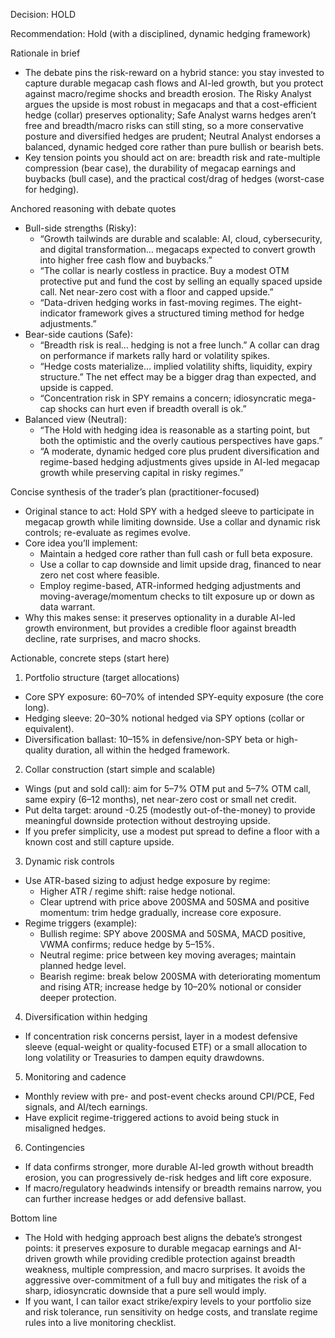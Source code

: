 Decision: HOLD

Recommendation: Hold (with a disciplined, dynamic hedging framework)

Rationale in brief
- The debate pins the risk-reward on a hybrid stance: you stay invested to capture durable megacap cash flows and AI-led growth, but you protect against macro/regime shocks and breadth erosion. The Risky Analyst argues the upside is most robust in megacaps and that a cost-efficient hedge (collar) preserves optionality; Safe Analyst warns hedges aren’t free and breadth/macro risks can still sting, so a more conservative posture and diversified hedges are prudent; Neutral Analyst endorses a balanced, dynamic hedged core rather than pure bullish or bearish bets.
- Key tension points you should act on are: breadth risk and rate-multiple compression (bear case), the durability of megacap earnings and buybacks (bull case), and the practical cost/drag of hedges (worst-case for hedging).

Anchored reasoning with debate quotes
- Bull-side strengths (Risky):
  - “Growth tailwinds are durable and scalable: AI, cloud, cybersecurity, and digital transformation… megacaps expected to convert growth into higher free cash flow and buybacks.”
  - “The collar is nearly costless in practice. Buy a modest OTM protective put and fund the cost by selling an equally spaced upside call. Net near-zero cost with a floor and capped upside.”
  - “Data-driven hedging works in fast-moving regimes. The eight-indicator framework gives a structured timing method for hedge adjustments.”
- Bear-side cautions (Safe):
  - “Breadth risk is real… hedging is not a free lunch.” A collar can drag on performance if markets rally hard or volatility spikes.
  - “Hedge costs materialize… implied volatility shifts, liquidity, expiry structure.” The net effect may be a bigger drag than expected, and upside is capped.
  - “Concentration risk in SPY remains a concern; idiosyncratic mega-cap shocks can hurt even if breadth overall is ok.”
- Balanced view (Neutral):
  - “The Hold with hedging idea is reasonable as a starting point, but both the optimistic and the overly cautious perspectives have gaps.”
  - “A moderate, dynamic hedged core plus prudent diversification and regime-based hedging adjustments gives upside in AI-led megacap growth while preserving capital in risky regimes.”

Concise synthesis of the trader’s plan (practitioner-focused)
- Original stance to act: Hold SPY with a hedged sleeve to participate in megacap growth while limiting downside. Use a collar and dynamic risk controls; re-evaluate as regimes evolve.
- Core idea you’ll implement:
  - Maintain a hedged core rather than full cash or full beta exposure.
  - Use a collar to cap downside and limit upside drag, financed to near zero net cost where feasible.
  - Employ regime-based, ATR-informed hedging adjustments and moving-average/momentum checks to tilt exposure up or down as data warrant.
- Why this makes sense: it preserves optionality in a durable AI-led growth environment, but provides a credible floor against breadth decline, rate surprises, and macro shocks.

Actionable, concrete steps (start here)
1) Portfolio structure (target allocations)
- Core SPY exposure: 60–70% of intended SPY-equity exposure (the core long).
- Hedging sleeve: 20–30% notional hedged via SPY options (collar or equivalent).
- Diversification ballast: 10–15% in defensive/non-SPY beta or high-quality duration, all within the hedged framework.
2) Collar construction (start simple and scalable)
- Wings (put and sold call): aim for 5–7% OTM put and 5–7% OTM call, same expiry (6–12 months), net near-zero cost or small net credit.
- Put delta target: around -0.25 (modestly out-of-the-money) to provide meaningful downside protection without destroying upside.
- If you prefer simplicity, use a modest put spread to define a floor with a known cost and still capture upside.
3) Dynamic risk controls
- Use ATR-based sizing to adjust hedge exposure by regime:
  - Higher ATR / regime shift: raise hedge notional.
  - Clear uptrend with price above 200SMA and 50SMA and positive momentum: trim hedge gradually, increase core exposure.
- Regime triggers (example):
  - Bullish regime: SPY above 200SMA and 50SMA, MACD positive, VWMA confirms; reduce hedge by 5–15%.
  - Neutral regime: price between key moving averages; maintain planned hedge level.
  - Bearish regime: break below 200SMA with deteriorating momentum and rising ATR; increase hedge by 10–20% notional or consider deeper protection.
4) Diversification within hedging
- If concentration risk concerns persist, layer in a modest defensive sleeve (equal-weight or quality-focused ETF) or a small allocation to long volatility or Treasuries to dampen equity drawdowns.
5) Monitoring and cadence
- Monthly review with pre- and post-event checks around CPI/PCE, Fed signals, and AI/tech earnings.
- Have explicit regime-triggered actions to avoid being stuck in misaligned hedges.
6) Contingencies
- If data confirms stronger, more durable AI-led growth without breadth erosion, you can progressively de-risk hedges and lift core exposure.
- If macro/regulatory headwinds intensify or breadth remains narrow, you can further increase hedges or add defensive ballast.

Bottom line
- The Hold with hedging approach best aligns the debate’s strongest points: it preserves exposure to durable megacap earnings and AI-driven growth while providing credible protection against breadth weakness, multiple compression, and macro surprises. It avoids the aggressive over-commitment of a full buy and mitigates the risk of a sharp, idiosyncratic downside that a pure sell would imply.
- If you want, I can tailor exact strike/expiry levels to your portfolio size and risk tolerance, run sensitivity on hedge costs, and translate regime rules into a live monitoring checklist.